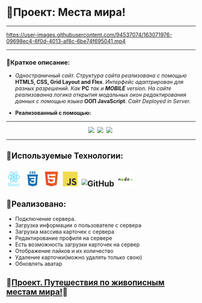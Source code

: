 # 📃Проект: Места мира!

---


https://user-images.githubusercontent.com/94537074/163071976-09698ec4-6f0d-4013-af8c-6be74f695041.mp4



---


### 📃Краткое описание:
- *Одностраничный сайт. Структура сайта реализована с помощью* **HTML5, CSS, Grid Layout and Flex**. *Интерфейс адаптрирован для разных разрешений. Как* **PC** *так и **MOBILE** version*. *На сайте реализованна логика открытия модальных окон редактирования данных с помощью языка* **ООП JavaScript**. *Сайт Deployed in Server.*

- **Реализованный с помощью:**&nbsp;

---
<div id="header" align="center">
<img src="https://emojipedia-us.s3.amazonaws.com/source/skype/289/backhand-index-pointing-down_1f447.png" width="50"/>&nbsp;
<img src="https://emojipedia-us.s3.amazonaws.com/source/skype/289/backhand-index-pointing-down_1f447.png" width="50"/>&nbsp;     
<img src="https://emojipedia-us.s3.amazonaws.com/source/skype/289/backhand-index-pointing-down_1f447.png" width="50"/>&nbsp;
</div>



---

 ## 📃Используемые Технологии:
  <img src="https://github.com/devicons/devicon/blob/master/icons/react/react-original-wordmark.svg" title="ReactJS" alt="ReactJS" width="40" height="40"/>&nbsp;
 <img src="https://github.com/devicons/devicon/blob/master/icons/css3/css3-plain-wordmark.svg"  title="CSS3" alt="CSS" width="40" height="40"/>&nbsp;
  <img src="https://github.com/devicons/devicon/blob/master/icons/html5/html5-original.svg" title="HTML5" alt="HTML" width="40" height="40"/>&nbsp;
  <img src="https://github.com/devicons/devicon/blob/master/icons/javascript/javascript-original.svg" title="JavaScript" alt="JavaScript" width="40" height="40"/>&nbsp;
  <img src="https://user-images.githubusercontent.com/78322084/162064174-194ac89a-024d-4839-aae3-22d9ee4e3a33.png"  title="GitHub" alt="GitHub" width="40" height="40"/>&nbsp;
  <img src="https://github.com/devicons/devicon/blob/master/icons/nodejs/nodejs-original-wordmark.svg" title="NodeJS" alt="NodeJS" width="40" height="40"/>&nbsp;
---

## 📃Реализовано:
  - Подключение сервера.
  - Загрузка информации о пользователе с сервера
  - Загрузка массива карточек с сервера
  - Редактирование профиля на сервере
  - Есть возможность загрузки карточек на сервер
  - Отображение лайков и их количество 
  - Удаление карточки(можно удалять только свою)
  - Обновлять аватар




## 🚀[Проект. Путешествия по живописным местам мира!](https://sergeypervushin357.github.io/mesto/index.html)🚀


